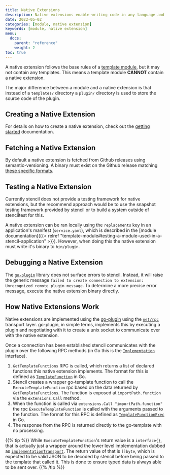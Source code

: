 ```yaml
---
title: Native Extensions
description: Native extensions enable writing code in any language and consuming it in a template.
date: 2022-05-02
categories: [module, native extension]
keywords: [module, native extension]
menu:
  docs:
    parent: "reference"
    weight: 2
toc: true
---
```


A native extension follows the base rules of a [template module](module), but it may not contain any templates. This means a template module **CANNOT** contain a native extension.

The major difference between a module and a native extension is that instead of a `templates/` directory a `plugin/` directory is used to store the source code of the plugin.

## Creating a Native Extension

For details on how to create a native extension, check out the [getting started](/stencil/getting-started/) documentation.

## Fetching a Native Extension

By default a native extension is fetched from Github releases using semantic-versioning. A binary must exist on the Github release matching [these specific formats](https://github.com/getoutreach/gobox/blob/v1.38.1/pkg/updater/github.go#L455).

## Testing a Native Extension

Currently stencil does not provide a testing framework for native extensions, but the recommend approach would be to use the snapshot testing framework provided by stencil or to build a system outside of stenciltest for this.

A native extension can be ran locally using the `replacements` key in an application's manifest (`service.yaml`), which is described in the [module documentation]({{< relref "template-module#testing-a-module-used-in-a-stencil-application" >}}). However, when doing this the native extension must write it's binary to `bin/plugin`.

## Debugging a Native Extension

The [`go-plugin`](https://github.com/hashicorp/go-plugin) library does not surface errors to stencil. Instead, it will raise the generic message `failed to create connection to extension: Unrecognized remote plugin message`. To determine a more precise error message, execute the native extension binary directly.

## How Native Extensions Work

Native extensions are implemented using the [go-plugin](https://github.com/hashicorp/go-plugin) using the [`net/rpc`](https://pkg.go.dev/net/rpc) transport layer. go-plugin, in simple terms, implements this by executing a plugin and negotiating with it to create a unix socket to communicate over with the native extension.

Once a connection has been established stencil communicates with the plugin over the following RPC methods (in Go this is the [`Implementation`](https://pkg.go.dev/github.com/getoutreach/stencil/pkg/extensions/apiv1#Implementation) interface).

1. `GetTemplateFunctions` RPC is called, which returns a list of declared functions this native extension implements. The format for this is defined as [`TemplateFunction`](https://pkg.go.dev/github.com/getoutreach/stencil/pkg/extensions/apiv1#TemplateFunction) in Go.
2. Stencil creates a wrapper go-template function to call the `ExecuteTemplateFunction` rpc based on the data returned by `GetTemplateFunctions`. The function is exposed at `importPath.function` via the `extensions.Call` method.
3. When the function is called via `extensions.Call "importPath.function"` the rpc `ExecuteTemplateFunction` is called with the arguments passed to the function. The format for this RPC is defined as [`TemplateFunctionExec`](https://pkg.go.dev/github.com/getoutreach/stencil/pkg/extensions/apiv1#TemplateFunctionExec) in Go.
4. The response from the RPC is returned directly to the go-template with no processing.

{{% tip %}}
While `ExecuteTemplateFunction`'s return value is a `interface{}`, that is actually just a wrapper around the lower level implementation dubbed as [`implementationTransport`](https://github.com/getoutreach/stencil/blob/v1.14.2/pkg/extensions/apiv1/transport.go#L25). The return value of that is `[]byte`, which is expected to be valid JSON to be decoded by stencil before being passed to the template that called it. This is done to ensure typed data is always able to be sent over.
{{% /tip %}}
